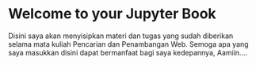 # Welcome to your Jupyter Book

Disini saya akan menyisipkan materi dan tugas yang sudah diberikan selama mata kuliah Pencarian dan Penambangan Web.
Semoga apa yang saya masukkan disini dapat bermanfaat bagi saya kedepannya, Aamiin....

```{tableofcontents}
```
